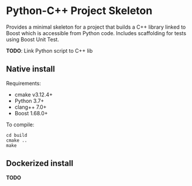 # Python-C++ Project Skeleton

Provides a minimal skeleton for a project that builds a C++ library linked to Boost which is accessible from Python code.  Includes scaffolding for tests using Boost Unit Test.

**TODO**: Link Python script to C++ lib

## Native install

Requirements:
 - cmake v3.12.4+
 - Python 3.7+
 - clang++ 7.0+
 - Boost 1.68.0+
 
To compile:

    cd build
    cmake ..
    make
 
## Dockerized install

**TODO**
